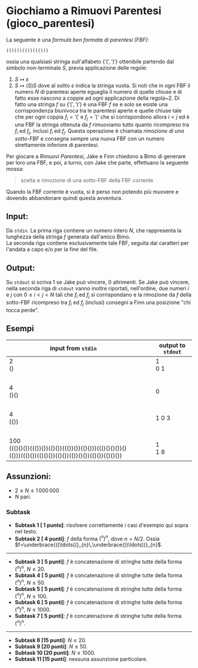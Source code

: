 # Giochiamo a Rimuovi Parentesi (gioco\_parentesi)

La seguente è una _formula ben formata di parentesi (FBF)_:
```
(()(()()))((()))
```
ossia una qualsiasi stringa sull'alfabeto $\{'(',')'\}$ ottenibile partendo dal simbolo non-terminale $S$, previa applicazione delle regole:
1. $S \mapsto \varepsilon$
2. $S \mapsto (S)S$
dove al solito $\varepsilon$ indica la stringa vuota.
Si noti che in ogni FBF il numero $N$ di parentesi aperte eguaglia il numero di quelle chiuse e di fatto esse nascono a coppie ad ogni applicazione della regola~2. Di fatto una stringa $f$ su $\{'(',')'\}$ è una FBF $f$ se e solo se esiste una corrispondenza biunivoca tra le parentesi aperte e quelle chiuse tale che per ogni coppia $f_i='('$ e $f_j=')'$ che si corrispondono allora $i<j$
ed è una FBF la stringa ottenuta da $f$ rimuoviamo tutto quanto ricompreso tra $f_i$ ed $f_j$, inclusi $f_i$ ed $f_j$.
Questa operazione è chiamata _rimozione di una sotto-FBF_ e consegna sempre una nuova FBF con un numero strettamente inferiore di parentesi.


Per giocare a _Rimuovi Parentesi_, Jake e Finn chiedono a Bimo di generare per loro una FBF,
e poi, a turno, con Jake che parte, effettuano la seguente mossa:

> scelta e rimozione di una sotto-FBF della FBF corrente

Quando la FBF corrente è vuota, si è perso non potendo più muovere e dovendo abbandonare quindi questa avventura.



## Input:

Da `stdin`. La prima riga contiene un numero intero $N$, che rappresenta la lunghezza della stringa $f$ generata dall'amico Bimo.  
La seconda riga contiene esclusivamente tale FBF, seguita dai caratteri per l'andata a capo e/o per la fine del file.

## Output:

Su `stdout` si scriva$~1$ se Jake può vincere, $0~$altrimenti.
Se Jake può vincere,
nella seconda riga di `stdout` vanno inoltre riportati, nell'ordine,
due numeri $i$ e $j$ con $0\leq i < j < N$ tali che $f_i$ ed $f_j$ si corrispondano
e la rimozione da $f$ della sotto-FBF ricompreso tra $f_i$ ed $f_j$ (inclusi) consegni a Finn una posizione "chi tocca perde".

## Esempi

| input from `stdin` | &nbsp;&nbsp;&nbsp;&nbsp; | output to `stdout` |
| ------------------ | ------------------------ | ------------------ |
| 2<br>()            | &nbsp;                   | 1<br>0 1           |
| &nbsp;             | &nbsp;                   | &nbsp;             |
| 4<br>()()          | &nbsp;                   | 0                  |
| &nbsp;             | &nbsp;                   | &nbsp;             |
| 4<br>(())          | &nbsp;                   | 1 0 3              |
| &nbsp;             | &nbsp;                   | &nbsp;             |
| 100<br>((()()())((())())(()())((())())(()()))((()()()())()(()))((()())(()()())(()())(())()())(()())(()()())        | &nbsp;                 | 1<br>1 8            |

## Assunzioni:
- $2 \leq N \leq 1\,000\,000$
- $N$ pari.

### Subtask
- **Subtask  1 [ 1 punto]**: risolvere correttamente i casi d'esempio quì sopra nel testo.
- **Subtask  2 [ 4 punti]**: $f$ della forma $(^n)^n$, dove $n = N/2$. Ossia $f=\underbrace{((\ldots((}_{n}\,\underbrace{))\ldots))}_{n}$.
---
- **Subtask  3 [ 5 punti]**: $f$ è concatenazione di stringhe tutte della forma $(^n)^n$, $N \leq 20$.
- **Subtask  4 [ 5 punti]**: $f$ è concatenazione di stringhe tutte della forma $(^n)^n$, $N \leq 50$.
- **Subtask  5 [ 5 punti]**: $f$ è concatenazione di stringhe tutte della forma $(^n)^n$, $N \leq 100$.
- **Subtask  6 [ 5 punti]**: $f$ è concatenazione di stringhe tutte della forma $(^n)^n$, $N \leq 1000$.
- **Subtask  7 [ 5 punti]**: $f$ è concatenazione di stringhe tutte della forma $(^n)^n$.
---
- **Subtask  8 [15 punti]**: $N \leq 20$.
- **Subtask  9 [20 punti]**: $N \leq 50$.
- **Subtask 10 [20 punti]**: $N \leq 1000$.
- **Subtask 11 [15 punti]**: nessuna assunzione particolare.
